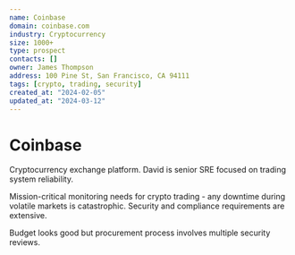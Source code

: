 ```yaml
---
name: Coinbase
domain: coinbase.com
industry: Cryptocurrency
size: 1000+
type: prospect
contacts: []
owner: James Thompson
address: 100 Pine St, San Francisco, CA 94111
tags: [crypto, trading, security]
created_at: "2024-02-05"
updated_at: "2024-03-12"
---
```


# Coinbase

Cryptocurrency exchange platform. David is senior SRE focused on trading system reliability.

Mission-critical monitoring needs for crypto trading - any downtime during volatile markets is catastrophic. Security and compliance requirements are extensive.

Budget looks good but procurement process involves multiple security reviews.